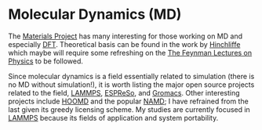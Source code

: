 # Molecular Dynamics (MD)

The [Materials Project](https://next-gen.materialsproject.org/) has many interesting for those working on MD and especially [DFT](02-Density-Functional-Theory.md). Theoretical basis can be found in the work by [Hinchliffe](https://www.wiley.com/en-us/Molecular+Modelling+for+Beginners%2C+2nd+Edition-p-9781119964810) which maybe will require some refreshing on the [The Feynman Lectures on Physics](https://www.feynmanlectures.caltech.edu/) to be followed.

Since molecular dynamics is a field essentially related to simulation (there is no MD without simulation!), it is worth listing the major open source projects related to the field, [LAMMPS](https://www.lammps.org), [ESPReSo](https://espressomd.org/wordpress/), and [Gromacs](https://www.gromacs.org/).  Other interesting projects include [HOOMD](http://glotzerlab.engin.umich.edu/hoomd-blue/) and the popular [NAMD](https://www.ks.uiuc.edu/Research/namd/); I have refrained from the last given its greedy licensing scheme. My studies are currently focused in [LAMMPS](../Computing/LAMMPS.md) because its fields of application and system portability.





